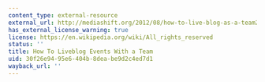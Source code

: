 ```yaml
---
content_type: external-resource
external_url: http://mediashift.org/2012/08/how-to-live-blog-as-a-team241/
has_external_license_warning: true
license: https://en.wikipedia.org/wiki/All_rights_reserved
status: ''
title: How To Liveblog Events With a Team
uid: 30f26e94-95e6-404b-8dea-be9d2c4ed7d1
wayback_url: ''
---
```

